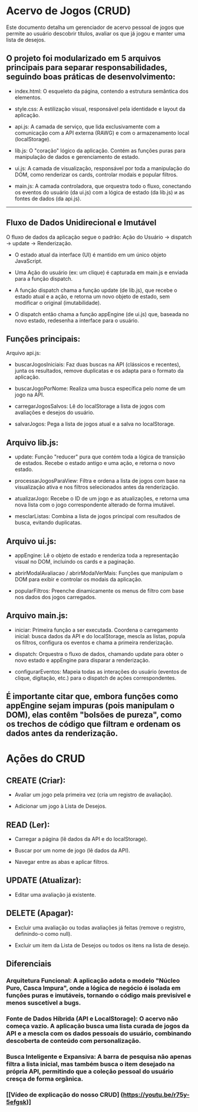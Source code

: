 # Acervo de Jogos (CRUD)
  Este documento detalha um gerenciador de acervo pessoal de jogos que permite ao usuário descobrir títulos, avaliar os que já jogou e manter uma lista de desejos.

## O projeto foi modularizado em 5 arquivos principais para separar responsabilidades, seguindo boas práticas de desenvolvimento:

- index.html: O esqueleto da página, contendo a estrutura semântica dos elementos.

- style.css: A estilização visual, responsável pela identidade e layout da aplicação.

- api.js: A camada de serviço, que lida exclusivamente com a comunicação com a API externa (RAWG) e com o armazenamento local (localStorage).

- lib.js: O "coração" lógico da aplicação. Contém as funções puras para manipulação de dados e gerenciamento de estado.

- ui.js: A camada de visualização, responsável por toda a manipulação do DOM, como renderizar os cards, controlar modais e popular filtros.

- main.js: A camada controladora, que orquestra todo o fluxo, conectando os eventos do usuário (da ui.js) com a lógica de estado (da lib.js) и as fontes de dados (da api.js).
---
## Fluxo de Dados Unidirecional e Imutável
  O fluxo de dados da aplicação segue o padrão: Ação do Usuário -> dispatch -> update -> Renderização.

- O estado atual da interface (UI) é mantido em um único objeto JavaScript.

- Uma Ação do usuário (ex: um clique) é capturada em main.js e enviada para a função dispatch.

- A função dispatch chama a função update (de lib.js), que recebe o estado atual e a ação, e retorna um novo objeto de estado, sem modificar o original (imutabilidade).

- O dispatch então chama a função appEngine (de ui.js) que, baseada no novo estado, redesenha a interface para o usuário.

## Funções principais:
Arquivo api.js:

- buscarJogosIniciais: Faz duas buscas na API (clássicos e recentes), junta os resultados, remove duplicatas e os adapta para o formato da aplicação.

- buscarJogoPorNome: Realiza uma busca específica pelo nome de um jogo na API.

- carregarJogosSalvos: Lê do localStorage a lista de jogos com avaliações e desejos do usuário.

- salvarJogos: Pega a lista de jogos atual e a salva no localStorage.

## Arquivo lib.js:

- update: Função "reducer" pura que contém toda a lógica de transição de estados. Recebe o estado antigo e uma ação, e retorna o novo estado.

- processarJogosParaView: Filtra e ordena a lista de jogos com base na visualização ativa e nos filtros selecionados antes da renderização.

- atualizarJogo: Recebe o ID de um jogo e as atualizações, e retorna uma nova lista com o jogo correspondente alterado de forma imutável.

- mesclarListas: Combina a lista de jogos principal com resultados de busca, evitando duplicatas.

## Arquivo ui.js:

- appEngine: Lê o objeto de estado e renderiza toda a representação visual no DOM, incluindo os cards e a paginação.

- abrirModalAvaliacao / abrirModalVerMais: Funções que manipulam o DOM para exibir e controlar os modais da aplicação.

- popularFiltros: Preenche dinamicamente os menus de filtro com base nos dados dos jogos carregados.

## Arquivo main.js:

- iniciar: Primeira função a ser executada. Coordena o carregamento inicial: busca dados da API e do localStorage, mescla as listas, popula os filtros, configura os eventos e chama a primeira renderização.

- dispatch: Orquestra o fluxo de dados, chamando update para obter o novo estado e appEngine para disparar a renderização.
 
- configurarEventos: Mapeia todas as interações do usuário (eventos de clique, digitação, etc.) para o dispatch de ações correspondentes.

## É importante citar que, embora funções como appEngine sejam impuras (pois manipulam o DOM), elas contêm "bolsões de pureza", como os trechos de código que filtram e ordenam os dados antes da renderização.

# Ações do CRUD

## CREATE (Criar):

- Avaliar um jogo pela primeira vez (cria um registro de avaliação).

- Adicionar um jogo à Lista de Desejos.

## READ (Ler):

- Carregar a página (lê dados da API e do localStorage).

- Buscar por um nome de jogo (lê dados da API).

- Navegar entre as abas e aplicar filtros.

## UPDATE (Atualizar):

- Editar uma avaliação já existente.

## DELETE (Apagar):

- Excluir uma avaliação ou todas avaliações já feitas (remove o registro, definindo-o como null).

- Excluir um item da Lista de Desejos ou todos os itens na lista de desejo.


## Diferenciais

 ### Arquitetura Funcional: A aplicação adota o modelo "Núcleo Puro, Casca Impura", onde a lógica de negócio é isolada em funções puras e imutáveis, tornando o código mais previsível e menos suscetível a bugs.

 ### Fonte de Dados Híbrida (API e LocalStorage): O acervo não começa vazio. A aplicação busca uma lista curada de jogos da API e a mescla com os dados pessoais do usuário, combinando descoberta de conteúdo com personalização.

###  Busca Inteligente e Expansiva: A barra de pesquisa não apenas filtra a lista inicial, mas também busca o item desejado na própria API, permitindo que a coleção pessoal do usuário cresça de forma orgânica.

### [[Vídeo de explicação do nosso CRUD] (https://youtu.be/r75y-5efgsk)]